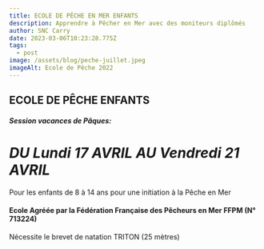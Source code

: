 ```yaml
---
title: ECOLE DE PÊCHE EN MER ENFANTS
description: Apprendre à Pêcher en Mer avec des moniteurs diplômés
author: SNC Carry
date: 2023-03-06T10:23:28.775Z
tags:
  - post
image: /assets/blog/peche-juillet.jpeg
imageAlt: Ecole de Pêche 2022
---
```

## ECOLE DE PÊCHE ENFANTS

##### Session vacances de Pâques:

# ***DU Lundi 17 AVRIL AU Vendredi 21 AVRIL***

Pour les enfants de 8 à 14 ans pour une initiation à la Pêche en Mer

#### **Ecole Agréée par la Fédération Française des Pêcheurs en Mer**  FFPM (N° 713224)

Nécessite le brevet de natation TRITON (25 mètres)